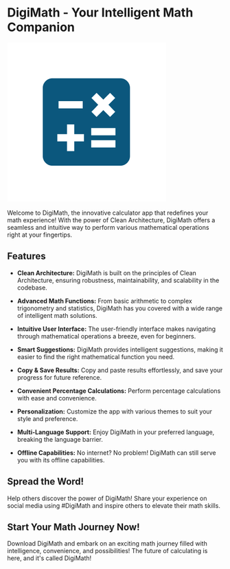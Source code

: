 # DigiMath - Your Intelligent Math Companion

![DigiMath Logo](https://raw.githubusercontent.com/althaafridha/DigiMath/main/assets/icons/DigiMath.png)

Welcome to DigiMath, the innovative calculator app that redefines your math experience! With the power of Clean Architecture, DigiMath offers a seamless and intuitive way to perform various mathematical operations right at your fingertips.

## Features

- **Clean Architecture:** DigiMath is built on the principles of Clean Architecture, ensuring robustness, maintainability, and scalability in the codebase.

- **Advanced Math Functions:** From basic arithmetic to complex trigonometry and statistics, DigiMath has you covered with a wide range of intelligent math solutions.

- **Intuitive User Interface:** The user-friendly interface makes navigating through mathematical operations a breeze, even for beginners.

- **Smart Suggestions:** DigiMath provides intelligent suggestions, making it easier to find the right mathematical function you need.

- **Copy & Save Results:** Copy and paste results effortlessly, and save your progress for future reference.

- **Convenient Percentage Calculations:** Perform percentage calculations with ease and convenience.

- **Personalization:** Customize the app with various themes to suit your style and preference.

- **Multi-Language Support:** Enjoy DigiMath in your preferred language, breaking the language barrier.

- **Offline Capabilities:** No internet? No problem! DigiMath can still serve you with its offline capabilities.

## Spread the Word!

Help others discover the power of DigiMath! Share your experience on social media using #DigiMath and inspire others to elevate their math skills.

## Start Your Math Journey Now!

Download DigiMath and embark on an exciting math journey filled with intelligence, convenience, and possibilities! The future of calculating is here, and it's called DigiMath!
